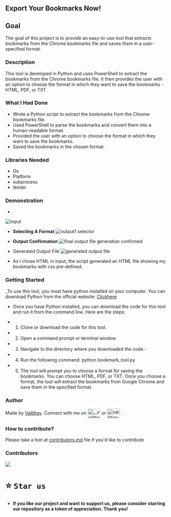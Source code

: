 ## Export Your Bookmarks Now!

## Goal
The goal of this project is to provide an easy-to-use tool that extracts bookmarks from the Chrome bookmarks file and saves them in a user-specified format. 

### Description
This tool is developed in Python and uses PowerShell to extract the bookmarks from the Chrome bookmarks file. It then provides the user with an option to choose the format in which they want to save the bookmarks - HTML, PDF, or TXT.

### What I Had Done
- Wrote a Python script to extract the bookmarks from the Chrome bookmarks file.
- Used PowerShell to parse the bookmarks and convert them into a human-readable format.
- Provided the user with an option to choose the format in which they want to save the bookmarks.
- Saved the bookmarks in the chosen format.

### Libraries Needed
- Os
- Platform
- subprocess
- tkinter

### Demonstration
- 
 ![input](https://user-images.githubusercontent.com/110530263/219696764-cadb43a9-de0f-45ff-8cec-efd6bba62151.png)
- **Selecting A Format** ![output1 selector](https://user-images.githubusercontent.com/110530263/219830405-2879e4fa-41e9-400b-aa81-368d12451157.png)

- **Output Confirmation** ![final output file generation confirmed](https://user-images.githubusercontent.com/110530263/219830442-73f3c9a7-cb4e-4576-9ef2-bcbd9d53ded4.png)

- Generated Output File ![generated output file ](https://user-images.githubusercontent.com/110530263/219696844-297e8380-98d7-4306-822b-0f9e2f564bbc.png)
 - As I chose HTML in input, the script generated an HTML file showing my bookmarks with css pre-defined. 


### Getting Started
_To use this tool, you must have python installed on your computer. You can download Python from the official website: [Clickhere](https://www.python.org/downloads/_)

- Once you have Python installed, you can download the code for this tool and run it from the command line. Here are the steps:

- 1. Clone or download the code for this tool.
- 2. Open a command prompt or terminal window.
- 3. Navigate to the directory where you downloaded the code.- 
- 4. Run the following command: python bookmark_tool.py
- 5. The tool will prompt you to choose a format for saving the bookmarks. You can choose HTML, PDF, or TXT. Once you choose a format, the tool will extract the bookmarks from Google Chrome and save them in the specified format.


### Author
Made by [Vaibhav](https://github.com/vaibhavx42/). Connect with me on <a href="https://twitter.com/__vxibhxv" target="blank"><img align="center" src="https://raw.githubusercontent.com/rahuldkjain/github-profile-readme-generator/master/src/images/icons/Social/twitter.svg" alt="__vxibhxv" height="30" width="40" /></a> or <a href="https://www.linkedin.com/in/bhardwajvaibhav42/" target="blank"><img align="center" src="https://raw.githubusercontent.com/rahuldkjain/github-profile-readme-generator/master/src/images/icons/Social/linked-in-alt.svg" alt="vaibhav-bhardwaj" height="30" width="40" /></a> .

### How to contribute?
Please take a loot at [contributors.md](https://github.com/vaibhavx42/Page-Pal/issues) file if you'd like to contribute 


### Contributors

<a href="https://github.com/vaibhavx42/Page-Pal/graphs/contributors">
  <img src="https://contrib.rocks/image?repo=vaibhavx42/Page-Pal" />
</a>


# ⭐️ `Star us`
- **If you like our project and want to support us, please consider starring our repository as a token of appreciation. Thank you!**
